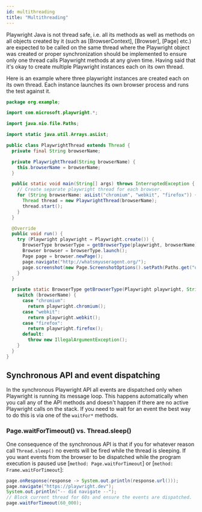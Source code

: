 ```yaml
---
id: multithreading
title: "Multithreading"
---
```


Playwright Java is not thread safe, i.e. all its methods as well as methods on all objects created by it (such as [BrowserContext], [Browser], [Page] etc.) are expected to be called on the same thread where the Playwright object was created or proper synchronization should be implemented to ensure only one thread calls Playwright methods at any given time. Having said that it's okay to create multiple Playwright instances each on its own thread.

Here is an example where three playwright instances are created each on its own thread. Each instance launches its own browser process and runs the test against it.

```java
package org.example;

import com.microsoft.playwright.*;

import java.nio.file.Paths;

import static java.util.Arrays.asList;

public class PlaywrightThread extends Thread {
  private final String browserName;

  private PlaywrightThread(String browserName) {
    this.browserName = browserName;
  }

  public static void main(String[] args) throws InterruptedException {
    // Create separate playwright thread for each browser.
    for (String browserName: asList("chromium", "webkit", "firefox")) {
      Thread thread = new PlaywrightThread(browserName);
      thread.start();
    }
  }

  @Override
  public void run() {
    try (Playwright playwright = Playwright.create()) {
      BrowserType browserType = getBrowserType(playwright, browserName);
      Browser browser = browserType.launch();
      Page page = browser.newPage();
      page.navigate("http://whatsmyuseragent.org/");
      page.screenshot(new Page.ScreenshotOptions().setPath(Paths.get("user-agent-" + browserName + ".png")));
    }
  }

  private static BrowserType getBrowserType(Playwright playwright, String browserName) {
    switch (browserName) {
      case "chromium":
        return playwright.chromium();
      case "webkit":
        return playwright.webkit();
      case "firefox":
        return playwright.firefox();
      default:
        throw new IllegalArgumentException();
    }
  }
}
```

## Synchronous API and event dispatching

In the synchronous Playwright API all events are dispatched only when Playwright is running its message loop.
This happens automatically when you call any of the API methods and doesn't happen if there are no active
Playwright calls on the stack. If you need to wait for an event the best way to do this is via one of the
`waitFor*` methods.

### Page.waitForTimeout() vs. Thread.sleep()

One consequence of the synchronous API is that if you for whatever reason call `Thread.sleep()` no events will
be fired while the thread is sleeping. If you want events from the browser to be dispatched while the program
execution is paused use [`method: Page.waitForTimeout`] or [`method: Frame.waitForTimeout`]:

```java
page.onResponse(response -> System.out.println(response.url()));
page.navigate("https://playwright.dev");
System.out.println("-- did navigate --");
// Block current thread for 60s and ensure the events are dispatched.
page.waitForTimeout(60_000);
```